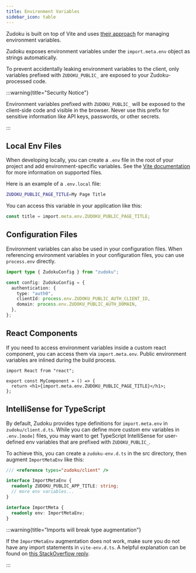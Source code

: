 ```yaml
---
title: Environment Variables
sidebar_icon: table
---
```


Zudoku is built on top of Vite and uses [their approach](https://vitejs.dev/guide/env-and-mode) for managing environment variables.

Zudoku exposes environment variables under the `import.meta.env` object as strings automatically.

To prevent accidentally leaking environment variables to the client, only variables prefixed with `ZUDOKU_PUBLIC_` are exposed to your Zudoku-processed code.

:::warning{title="Security Notice"}

Environment variables prefixed with `ZUDOKU_PUBLIC_` will be exposed to the client-side code and visible in the browser. Never use this prefix for sensitive information like API keys, passwords, or other secrets.

:::

## Local Env Files

When developing locally, you can create a `.env` file in the root of your project and add environment-specific variables. See the [Vite documentation](https://vitejs.dev/guide/env-and-mode.html#env-files) for more information on supported files.

Here is an example of a `.env.local` file:

```sh
ZUDOKU_PUBLIC_PAGE_TITLE=My Page Title
```

You can access this variable in your application like this:

```ts
const title = import.meta.env.ZUDOKU_PUBLIC_PAGE_TITLE;
```

## Configuration Files

Environment variables can also be used in your configuration files. When referencing environment variables in your configuration files, you can use `process.env` directly.

```ts
import type { ZudokuConfig } from "zudoku";

const config: ZudokuConfig = {
  authentication: {
    type: "auth0",
    clientId: process.env.ZUDOKU_PUBLIC_AUTH_CLIENT_ID,
    domain: process.env.ZUDOKU_PUBLIC_AUTH_DOMAIN,
  },
};
```

## React Components

If you need to access environment variables inside a custom react component, you can access them via `import.meta.env`. Public environment variables are inlined during the build process.

```tsx
import React from "react";

export const MyComponent = () => {
  return <h1>{import.meta.env.ZUDOKU_PUBLIC_PAGE_TITLE}</h1>;
};
```

## IntelliSense for TypeScript

By default, Zudoku provides type definitions for `import.meta.env` in `zudoku/client.d.ts`. While you can define more custom env variables in `.env.[mode]` files, you may want to get TypeScript IntelliSense for user-defined env variables that are prefixed with `ZUDOKU_PUBLIC_`.

To achieve this, you can create a `zudoku-env.d.ts` in the src directory, then augment `ImportMetaEnv` like this:

```typescript
/// <reference types="zudoku/client" />

interface ImportMetaEnv {
  readonly ZUDOKU_PUBLIC_APP_TITLE: string;
  // more env variables...
}

interface ImportMeta {
  readonly env: ImportMetaEnv;
}
```

:::warning{title="Imports will break type augmentation"}

If the `ImportMetaEnv` augmentation does not work, make sure you do not have any import statements in `vite-env.d.ts`. A helpful explanation can be found on [this StackOverflow reply](https://stackoverflow.com/a/51114250).

:::
